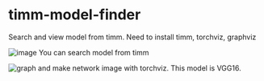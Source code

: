 # timm-model-finder
Search and view model from timm. Need to install timm, torchviz, graphviz

![image](https://user-images.githubusercontent.com/97486738/197976921-4ab753c8-9a86-4b5f-a3d6-4aa14b4baae2.png)
You can search model from timm



![graph](https://user-images.githubusercontent.com/97486738/197976222-0bbc7fa9-1768-4161-ad2d-06dcc5ef2c5c.png)
and make network image with torchviz. This model is VGG16.

